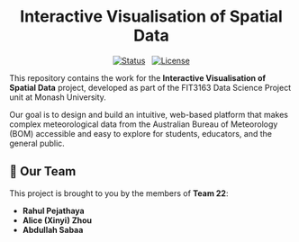 <div align="center">
  
# Interactive Visualisation of Spatial Data
  
[![Status](https://img.shields.io/badge/status-in_progress-blue.svg)](https://github.com/FIT3164-Team-22/interactive-spatial-data-visualisation)
&nbsp;
[![License](https://img.shields.io/badge/License-MIT-yellow.svg)](https://opensource.org/licenses/MIT)

</div>

This repository contains the work for the **Interactive Visualisation of Spatial Data** project, developed as part of the FIT3163 Data Science Project unit at Monash University.

Our goal is to design and build an intuitive, web-based platform that makes complex meteorological data from the Australian Bureau of Meteorology (BOM) accessible and easy to explore for students, educators, and the general public.

## 👥 Our Team

This project is brought to you by the members of **Team 22**:

*   **Rahul Pejathaya**
*   **Alice (Xinyi) Zhou**
*   **Abdullah Sabaa**
